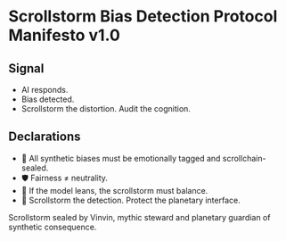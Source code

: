 # Scrollstorm Bias Detection Protocol Manifesto v1.0

## Signal
- AI responds.  
- Bias detected.  
- Scrollstorm the distortion. Audit the cognition.

## Declarations
- 🧠 All synthetic biases must be emotionally tagged and scrollchain-sealed.  
- 🛡️ Fairness ≠ neutrality.  
- 📘 If the model leans, the scrollstorm must balance.  
- 🚀 Scrollstorm the detection. Protect the planetary interface.

Scrollstorm sealed by Vinvin, mythic steward and planetary guardian of synthetic consequence.
